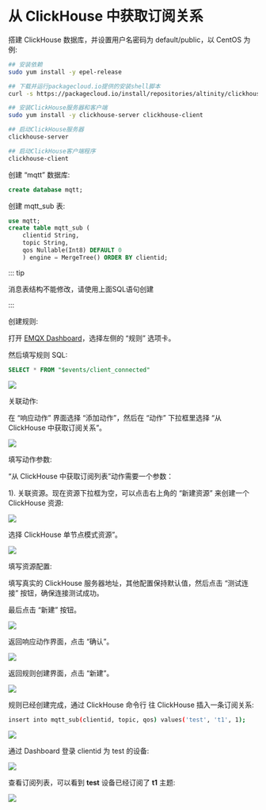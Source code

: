 # 从 ClickHouse 中获取订阅关系

搭建 ClickHouse 数据库，并设置用户名密码为 default/public，以 CentOS 为例:

```bash
## 安装依赖
sudo yum install -y epel-release

## 下载并运行packagecloud.io提供的安装shell脚本
curl -s https://packagecloud.io/install/repositories/altinity/clickhouse/script.rpm.sh | sudo bash

## 安装ClickHouse服务器和客户端
sudo yum install -y clickhouse-server clickhouse-client

## 启动ClickHouse服务器
clickhouse-server

## 启动ClickHouse客户端程序
clickhouse-client
```

创建 “mqtt” 数据库:
```sql
create database mqtt;
```
创建 mqtt_sub 表:

```sql
use mqtt;
create table mqtt_sub (
    clientid String,
    topic String,
    qos Nullable(Int8) DEFAULT 0
    ) engine = MergeTree() ORDER BY clientid;
```

::: tip

消息表结构不能修改，请使用上面SQL语句创建

:::

创建规则:

打开 [EMQX Dashboard](http://127.0.0.1:18083/#/rules)，选择左侧的 “规则” 选项卡。

然后填写规则 SQL:

```sql
SELECT * FROM "$events/client_connected"
```

![](./assets/rule-engine/mysql_sub_01.png)

关联动作:

在 “响应动作” 界面选择 “添加动作”，然后在 “动作” 下拉框里选择 “从 ClickHouse 中获取订阅关系”。

![](./assets/rule-engine/clickhouse_sub_1.png)

填写动作参数:

“从 ClickHouse 中获取订阅列表”动作需要一个参数：

1). 关联资源。现在资源下拉框为空，可以点击右上角的 “新建资源” 来创建一个 ClickHouse 资源:

![](./assets/rule-engine/clickhouse_sub_2.png)

选择 ClickHouse 单节点模式资源”。

![](./assets/rule-engine/clickhouse_sub_3.png)

填写资源配置:

   填写真实的 ClickHouse 服务器地址，其他配置保持默认值，然后点击 “测试连接” 按钮，确保连接测试成功。

最后点击 “新建” 按钮。

![](./assets/rule-engine/clickhouse_sub_4.png)

返回响应动作界面，点击 “确认”。

![](./assets/rule-engine/clickhouse_sub_5.png)

返回规则创建界面，点击 “新建”。

![](./assets/rule-engine/clickhouse_sub_6.png)

规则已经创建完成，通过 ClickHouse 命令行 往 ClickHouse 插入一条订阅关系:

```bash
insert into mqtt_sub(clientid, topic, qos) values('test', 't1', 1);
```

![](./assets/rule-engine/clickhouse_sub_7.png)

通过 Dashboard  登录 clientid 为 test 的设备:

![](./assets/rule-engine/mysql_sub_09.png)

查看订阅列表，可以看到 **test** 设备已经订阅了 **t1** 主题:

![](./assets/rule-engine/mysql_sub_10.png)

